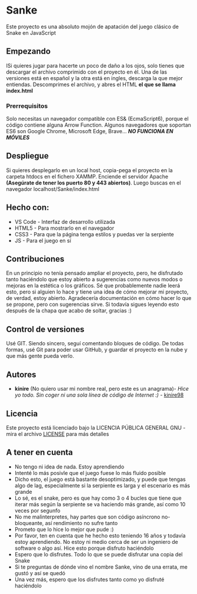 # Sanke

Este proyecto es una absoluto mojón de apatación del juego clásico de Snake en JavaScript

## Empezando

ISi quieres jugar para hacerte un poco de daño a los ojos, solo tienes que descargar el archivo comprimido con el proyecto en él. Una de las versiones está en español y la otra está en ingles, descarga la que mejor entiendas. Descomprimes el archivo, y abres el HTML **el que se llama index.html**

### Prerrequisitos

Solo necesitas un navegador compatible con ES& (EcmaScript6), porque el código contiene alguna Arrow Function. Algunos navegadores que soportan ES6 son Google Chrome, Microsoft Edge, Brave... ***NO FUNCIONA EN MÓVILES***

## Despliegue

Si quieres desplegarlo en un local host, copia-pega el proyecto en la carpeta htdocs en el fichero XAMMP. Enciende el servidor Apache **(Asegúrate de tener los puerto 80 y 443 abiertos)**. Luego buscas en el navegador localhost/Sanke/index.html

## Hecho con:

* VS Code - Interfaz de desarrollo utilizada
* HTML5 - Para mostrarlo en el navegador
* CSS3 - Para que la página tenga estilos y puedas ver la serpiente
* JS - Para el juego en sí

## Contribuciones

En un principio no tenía pensado ampliar el proyecto, pero, he disfrutado tanto haciéndolo que estoy abierto a sugerencias como nuevos modos o mejoras en la estética o los gráficos. Sé que probablemente nadie leerá esto, pero si alguien lo hace y tiene una idea de cómo mejorar mi proyecto, de verdad, estoy abierto. Agradecería documentación en cómo hacer lo que se propone, pero con sugerencias sirve. Si todavía sigues leyendo esto después de la chapa que acabo de soltar, gracias :)

## Control de versiones

Usé GIT. Siendo sincero, seguí comentando bloques de código. De todas formas, usé Git para poder usar GitHub, y guardar el proyecto en la nube y que más gente pueda verlo.

## Autores

* **kinire** (No quiero usar mi nombre real, pero este es un anagrama)- *Hice yo todo. Sin coger ni una sola línea de código de Internet :)* - [kinire98](https://github.com/kinire98)


## Licencia
Este proyecto está licenciado bajo la LICENCIA PÚBLICA GENERAL GNU  - mira el archivo [LICENSE](LICENSE.md) para más detalles

## A tener en cuenta

* No tengo ni idea de nada. Estoy aprendiendo
* Intenté lo más posivle que el juego fuese lo más fluido posible
* Dicho esto, el juego está bastante desoptimizado, y puede que tengas algo de lag, especialmente si la serpiente es larga y el escenario es más grande
* Lo sé, es el snake, pero es que hay como 3 o 4 bucles que tiene que iterar más según la serpiente se va haciendo más grande, así como 10 veces por segunfo
* No me malinterpretes, hay partes que son código asíncrono no-bloqueante, así rendimiento no sufre tanto
* Prometo que lo hice lo mejor que pude :)
*  Por favor, ten en cuenta que he hecho esto teniendo 16 años y todavía estoy aprendiendo. No estoy ni medio cerca de ser un ingeniero de software o algo así. Hice esto porque disfruto haciéndolo
* Espero que lo disfrutes. Todo lo que se puede disfrutar una copia del Snake
* Si te preguntas de dónde vino el nombre Sanke, vino de una errata, me gustó y así se quedó
* Una vez más, espero que los disfrutes tanto como yo disfruté haciéndolo
